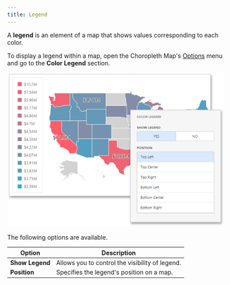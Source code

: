 ```yaml
---
title: Legend
---
```

A **legend** is an element of a map that shows values corresponding to each color.

To display a legend within a map, open the Choropleth Map's [Options](../../../../../dashboard-for-web/articles/web-dashboard-designer-mode/ui-elements/dashboard-item-menu.md) menu and go to the **Color Legend** section.

![wdd-choropleth-map-legend](../../../../images/Img125418.png)

The following options are available.

| Option | Description |
|---|---|
| **Show Legend** | Allows you to control the visibility of legend. |
| **Position** | Specifies the legend's position on a map. |